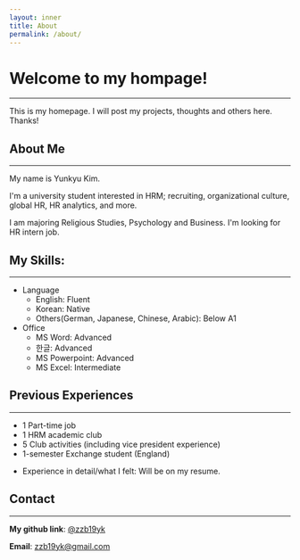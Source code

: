 ```yaml
---
layout: inner
title: About
permalink: /about/
---
```

# Welcome to my hompage!
---
This is my homepage. 
I will post my projects, thoughts and others here. 
Thanks!


## About Me
---
My name is Yunkyu Kim. 

I'm a university student interested in HRM; recruiting, organizational culture, global HR, HR analytics, and more.

I am majoring Religious Studies, Psychology and Business. I'm looking for HR intern job.


## My Skills:
---
- Language
  - English: Fluent
  - Korean: Native
  - Others(German, Japanese, Chinese, Arabic): Below A1
- Office
  - MS Word: Advanced
  - 한글: Advanced
  - MS Powerpoint: Advanced
  - MS Excel: Intermediate

## Previous Experiences
---
- 1 Part-time job
- 1 HRM academic club
- 5 Club activities (including vice president experience)
- 1-semester Exchange student (England) 
* Experience in detail/what I felt: Will be on my resume.

## Contact
---
**My github link**: [@zzb19yk](https://github.com/zzb19yk) 

**Email**: zzb19yk@gmail.com

